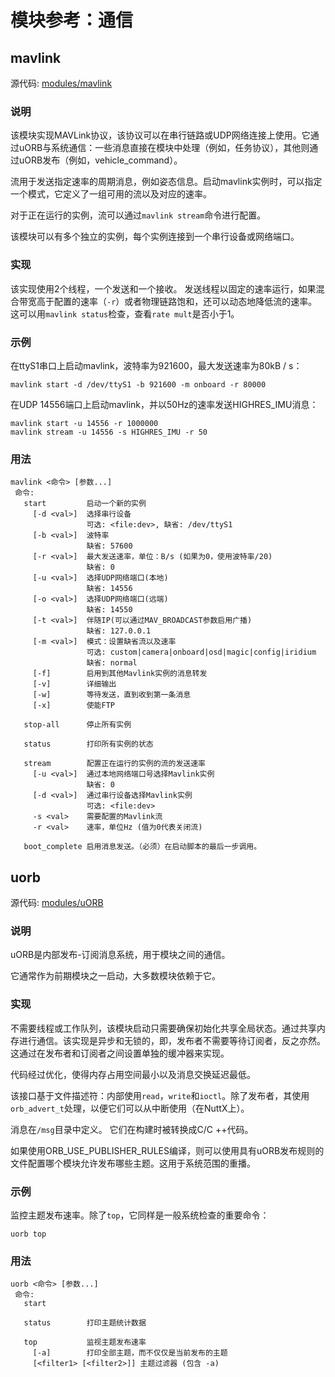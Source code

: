 # 模块参考：通信
## mavlink
源代码: [modules/mavlink](https://github.com/PX4/Firmware/tree/master/src/modules/mavlink)


### 说明
该模块实现MAVLink协议，该协议可以在串行链路或UDP网络连接上使用。它通过uORB与系统通信：一些消息直接在模块中处理（例如，任务协议），其他则通过uORB发布（例如，vehicle_command）。

流用于发送指定速率的周期消息，例如姿态信息。启动mavlink实例时，可以指定一个模式，它定义了一组可用的流以及对应的速率。

对于正在运行的实例，流可以通过`mavlink stream`命令进行配置。

该模块可以有多个独立的实例，每个实例连接到一个串行设备或网络端口。

### 实现
该实现使用2个线程，一个发送和一个接收。 发送线程以固定的速率运行，如果混合带宽高于配置的速率（`-r`）或者物理链路饱和，还可以动态地降低流的速率。这可以用`mavlink status`检查，查看`rate mult`是否小于1。

### 示例
在ttyS1串口上启动mavlink，波特率为921600，最大发送速率为80kB / s：
```
mavlink start -d /dev/ttyS1 -b 921600 -m onboard -r 80000
```

在UDP 14556端口上启动mavlink，并以50Hz的速率发送HIGHRES_IMU消息：
```
mavlink start -u 14556 -r 1000000
mavlink stream -u 14556 -s HIGHRES_IMU -r 50
```

### 用法
```
mavlink <命令> [参数...]
 命令:
   start         启动一个新的实例
     [-d <val>]  选择串行设备
                 可选: <file:dev>, 缺省: /dev/ttyS1
     [-b <val>]  波特率
                 缺省: 57600
     [-r <val>]  最大发送速率，单位：B/s (如果为0，使用波特率/20)
                 缺省: 0
     [-u <val>]  选择UDP网络端口(本地)
                 缺省: 14556
     [-o <val>]  选择UDP网络端口(远端)
                 缺省: 14550
     [-t <val>]  伴随IP(可以通过MAV_BROADCAST参数启用广播)
                 缺省: 127.0.0.1
     [-m <val>]  模式：设置缺省流以及速率
                 可选: custom|camera|onboard|osd|magic|config|iridium
                 缺省: normal
     [-f]        启用到其他Mavlink实例的消息转发
     [-v]        详细输出
     [-w]        等待发送，直到收到第一条消息
     [-x]        使能FTP

   stop-all      停止所有实例

   status        打印所有实例的状态

   stream        配置正在运行的实例的流的发送速率
     [-u <val>]  通过本地网络端口号选择Mavlink实例
                 缺省: 0
     [-d <val>]  通过串行设备选择Mavlink实例
                 可选: <file:dev>
     -s <val>    需要配置的Mavlink流
     -r <val>    速率，单位Hz (值为0代表关闭流)

   boot_complete 启用消息发送。（必须）在启动脚本的最后一步调用。
```
## uorb
源代码: [modules/uORB](https://github.com/PX4/Firmware/tree/master/src/modules/uORB)


### 说明
uORB是内部发布-订阅消息系统，用于模块之间的通信。

它通常作为前期模块之一启动，大多数模块依赖于它。

### 实现
不需要线程或工作队列，该模块启动只需要确保初始化共享全局状态。通过共享内存进行通信。该实现是异步和无锁的，即，发布者不需要等待订阅者，反之亦然。这通过在发布者和订阅者之间设置单独的缓冲器来实现。

代码经过优化，使得内存占用空间最小以及消息交换延迟最低。

该接口基于文件描述符：内部使用`read`，`write`和`ioctl`。除了发布者，其使用`orb_advert_t`处理，以便它们可以从中断使用（在NuttX上）。

消息在`/msg`目录中定义。 它们在构建时被转换成C/C ++代码。

如果使用ORB_USE_PUBLISHER_RULES编译，则可以使用具有uORB发布规则的文件配置哪个模块允许发布哪些主题。这用于系统范围的重播。

### 示例
监控主题发布速率。除了`top`，它同样是一般系统检查的重要命令：
```
uorb top
```

### 用法
```
uorb <命令> [参数...]
 命令:
   start

   status        打印主题统计数据

   top           监视主题发布速率
     [-a]        打印全部主题，而不仅仅是当前发布的主题
     [<filter1> [<filter2>]] 主题过滤器 (包含 -a)
```

